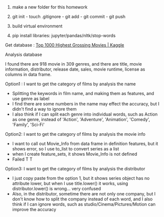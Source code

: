 1. make a new folder for this homework

2. git init - touch .gitignore - git add - git commit - git push

3. build virtual environment

4. pip install libraries: jupyter/pandas/nltk/stop-words

   

Get database : [Top 1000 Highest Grossing Movies | Kaggle](https://www.kaggle.com/datasets/sanjeetsinghnaik/top-1000-highest-grossing-movies)



Analysis database

I found there are 918 movie in 309 genres, and there are title, movie information, distributor, release date, sales, movie runtime, license as columns in data frame.

Option1 : I want to get the category of films by analysis the name

- Splitting the keywords in film name, and making them as features, and use genre as label
- I find there are some numbers in the name may effect the accuracy, but I didn't find a way to ignore them
- I also think if I can split each genre into individual words, such as Action as one genre, instead of 'Action', 'Adventure', 'Animation', 'Comedy', 'Family', 'Sci-Fi'

Option2: I want to get the category of films by analysis the movie info

- I want to call out Movie_Info from data frame in definition features, but it shows error, so I use to_list to convert series as a list
- when I create feature_sets, it shows Movie_Info is not defined
- Failed T T

Option3: I want to get the category of films by analysis the distributor

- I just copy paste from the option 1, but it shows series object has no attribute lower, but when I use title.lower() it works, using distributor.lower() is wrong... very confused
- Also, in the distributor, sometime there are not only one company, but I don't know how to split the company instead of each word, and I also think if I can ignore words, such as studio/Cinema/Pictures/Motion can improve the accuracy



